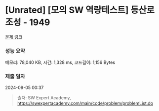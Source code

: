 # [Unrated] [모의 SW 역량테스트] 등산로 조성 - 1949 

[문제 링크](https://swexpertacademy.com/main/code/problem/problemDetail.do?contestProbId=AV5PoOKKAPIDFAUq) 

### 성능 요약

메모리: 78,040 KB, 시간: 1,328 ms, 코드길이: 1,156 Bytes

### 제출 일자

2024-09-05 00:37



> 출처: SW Expert Academy, https://swexpertacademy.com/main/code/problem/problemList.do